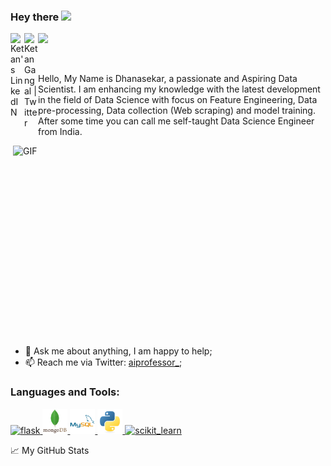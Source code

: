### Hey there <img src="https://media.giphy.com/media/hvRJCLFzcasrR4ia7z/giphy.gif" width="25px">
<a href="https://www.linkedin.com/in/ketan-gangal/">
  <img align="left" alt="Ketan's LinkedIN" width="22px" src="https://raw.githubusercontent.com/peterthehan/peterthehan/master/assets/linkedin.svg" />
</a>

<a href="https://twitter.com/ketan_gangal">
  <img align="left" alt="Ketan Gangal | Twitter" width="22px" src="https://raw.githubusercontent.com/peterthehan/peterthehan/master/assets/twitter.svg" />
</a>

![](https://visitor-badge.glitch.me/badge?page_id=ketangangal.ketangangal)

<br />

Hello, My Name is Dhanasekar, a passionate and Aspiring Data Scientist. I am enhancing my knowledge with the latest development in the field of Data Science with focus on Feature Engineering, Data pre-processing, Data collection (Web scraping) and model training. After some time you can call me self-taught Data Science Engineer from India. 

  <img align="right" alt="GIF" src="https://github.com/abhisheknaiidu/abhisheknaiidu/blob/master/code.gif?raw=true" width="500" height="320" />
  
- 💬 Ask me about anything, I am happy to help;
- 📫 Reach me via Twitter: [aiprofessor_](https://twitter.com/aiprofessor_);
<!--
- ✨ **Wanna Talk?** [calendly](https://calendly.com/ketangangal)
- 📝 [Resume](https://drive.google.com/file/d/1yPVZqfquTSjbANOXy-0Lf5ubRdSfHpqI/view?usp=sharing)
-->

<h3 align="left">Languages and Tools:</h3>
<p align="left"> <a href="https://flask.palletsprojects.com/" target="_blank"> <img src="https://www.vectorlogo.zone/logos/pocoo_flask/pocoo_flask-icon.svg" alt="flask" width="40" height="40"/> </a> 
<a href="https://www.mongodb.com/" target="_blank"> <img src="https://raw.githubusercontent.com/devicons/devicon/master/icons/mongodb/mongodb-original-wordmark.svg" alt="mongodb" width="40" height="40"/> </a>
<a href="https://www.mysql.com/" target="_blank"> <img src="https://raw.githubusercontent.com/devicons/devicon/master/icons/mysql/mysql-original-wordmark.svg" alt="mysql" width="40" height="40"/> </a>
<a href="https://www.python.org" target="_blank"> <img src="https://raw.githubusercontent.com/devicons/devicon/master/icons/python/python-original.svg" alt="python" width="40" height="40"/> </a> <a href="https://scikit-learn.org/" target="_blank"> <img src="https://upload.wikimedia.org/wikipedia/commons/0/05/Scikit_learn_logo_small.svg" alt="scikit_learn" width="40" height="40"/> </a> </p>


📈 My GitHub Stats

<!--
<p float="left">
  <img src="https://github-readme-streak-stats.herokuapp.com/?user=ketangangal&show_icons=true&theme=gotham" alt="ketangangal" width="450" />
  <img src="https://github-readme-stats.vercel.app/api?username=ketangangal&show_icons=true&theme=gotham" alt="ketangangal" width="450" />
</p>  
  
-->


